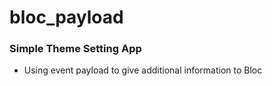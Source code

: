 # bloc_payload

### Simple Theme Setting App
- Using event payload to give additional information to Bloc
